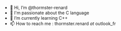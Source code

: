 - 👋 Hi, I’m @thormster-renard
- 👀 I'm passionate about the C language
- 🌱 I’m currently learning C++
- 📫 How to reach me : thormster.renard _at_ outlook_fr

<!---
thormster-renard/thormster-renard is a ✨ special ✨ repository because its `README.md` (this file) appears on your GitHub profile.
You can click the Preview link to take a look at your changes.
--->

